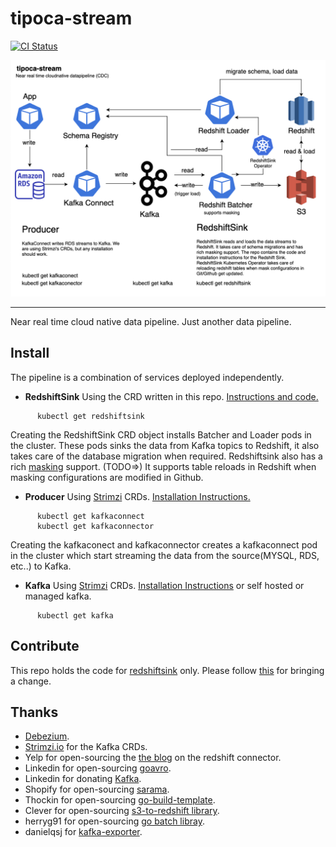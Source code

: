 # tipoca-stream
[![CI Status](https://travis-ci.com/practo/tipoca-stream.svg?token=kWeQdLBoqkiCi2kdxHdt&branch=master)](https://travis-ci.com/practo/tipoca-stream)

<img src="arch.png">

---

Near real time cloud native data pipeline. Just another data pipeline.

## Install
The pipeline is a combination of services deployed independently.

- **RedshiftSink** Using the CRD written in this repo. [Instructions and code.](https://github.com/practo/tipoca-stream/blob/master/redshiftsink/README.md)
```
      kubectl get redshiftsink
```
Creating the RedshiftSink CRD object installs Batcher and Loader pods in the cluster. These pods sinks the data from Kafka topics to Redshift, it also takes care of the database migration when required. Redshiftsink also has a rich [masking](https://github.com/practo/tipoca-stream/blob/master/redshiftsink/MASKING.md) support. (TODO=>) It supports table reloads in Redshift when masking configurations are modified in Github.

- **Producer** Using [Strimzi](http://strimzi.io/) CRDs. [Installation Instructions.](https://strimzi.io/docs/operators/latest/deploying.html)
```
      kubectl get kafkaconnect
      kubectl get kafkaconnector
```
Creating the kafkaconect and kafkaconnector creates a kafkaconnect pod in the cluster which start streaming the data from the source(MYSQL, RDS, etc..) to Kafka.

- **Kafka** Using [Strimzi](http://strimzi.io/) CRDs. [Installation Instructions](https://strimzi.io/docs/operators/latest/deploying.html) or self hosted or managed kafka.
```
      kubectl get kafka
```

## Contribute
This repo holds the code for [redshiftsink](./redshiftsink) only. Please follow [this](https://github.com/practo/tipoca-stream/blob/master/redshiftsink/README.md#contributing) for bringing a change.

## Thanks

- [Debezium](https://debezium.io/).
- [Strimzi.io](http://strimzi.io/) for the Kafka CRDs.
- Yelp for open-sourcing the [the blog](https://engineeringblog.yelp.com/2016/10/redshift-connector.html) on the redshift connector.
- Linkedin for open-sourcing [goavro](https://github.com/linkedin/goavro).
- Linkedin for donating [Kafka](https://kafka.apache.org).
- Shopify for open-sourcing [sarama](https://github.com/Shopify/sarama).
- Thockin for open-sourcing [go-build-template](https://github.com/thockin/go-build-template).
- Clever for open-sourcing [s3-to-redshift library](https://github.com/Clever/s3-to-redshift/).
- herryg91 for open-sourcing [go batch libray](https://github.com/herryg91/gobatch).
- danielqsj for [kafka-exporter](https://github.com/danielqsj/kafka_exporter).
